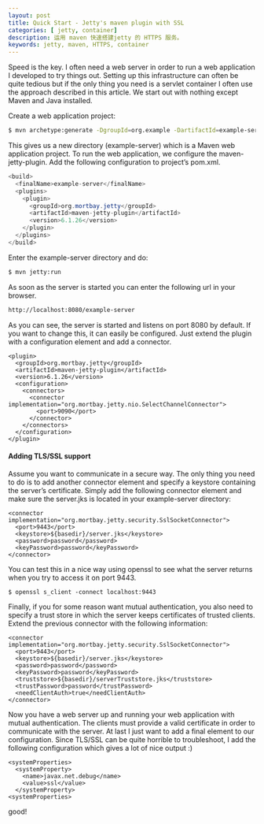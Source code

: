 ```yaml
---
layout: post
title: Quick Start - Jetty's maven plugin with SSL 
categories: [ jetty, container]
description: 运用 maven 快速搭建jetty 的 HTTPS 服务。
keywords: jetty, maven, HTTPS, container
---
```


Speed is the key. I often need a web server in order to run a web application I developed to try things out. Setting up this infrastructure can often be quite tedious but if the only thing you need is a servlet container I often use the approach described in this article. We start out with nothing except Maven and Java installed.

Create a web application project:
```sh
$ mvn archetype:generate -DgroupId=org.example -DartifactId=example-server -DarchetypeArtifactId=maven-archetype-webapp -Dversion=1.0
```
This gives us a new directory (example-server) which is a Maven web application project. To run the web application, we configure the maven-jetty-plugin. Add the following configuration to project’s pom.xml.
```java
<build>
  <finalName>example-server</finalName>
  <plugins>
    <plugin>
      <groupId>org.mortbay.jetty</groupId>
      <artifactId>maven-jetty-plugin</artifactId>
      <version>6.1.26</version>
    </plugin>
  </plugins>
</build>
```
Enter the example-server directory and do:
```sh
$ mvn jetty:run
```
As soon as the server is started you can enter the following url in your browser.
```sh
http://localhost:8080/example-server
```
As you can see, the server is started and listens on port 8080 by default. If you want to change this, it can easily be configured. Just extend the plugin with a configuration element and add a connector.
```
<plugin>
  <groupId>org.mortbay.jetty</groupId>
  <artifactId>maven-jetty-plugin</artifactId>
  <version>6.1.26</version>
  <configuration>
    <connectors>
      <connector implementation="org.mortbay.jetty.nio.SelectChannelConnector">
        <port>9090</port>
      </connector>
    </connectors>
  </configuration>
</plugin>
```
#### Adding TLS/SSL support
Assume you want to communicate in a secure way. The only thing you need to do is to add another connector element and specify a keystore containing the server’s certificate. Simply add the following connector element and make sure the server.jks is located in your example-server directory:

```
<connector implementation="org.mortbay.jetty.security.SslSocketConnector">
  <port>9443</port>
  <keystore>${basedir}/server.jks</keystore>
  <password>password</password>
  <keyPassword>password</keyPassword>
</connector>
```
You can test this in a nice way using openssl to see what the server returns when you try to access it on port 9443.
```
$ openssl s_client -connect localhost:9443
```
Finally, if you for some reason want mutual authentication, you also need to specify a trust store in which the server keeps certificates of trusted clients. Extend the previous connector with the following information:
```
<connector implementation="org.mortbay.jetty.security.SslSocketConnector">
  <port>9443</port>
  <keystore>${basedir}/server.jks</keystore>
  <password>password</password>
  <keyPassword>password</keyPassword>
  <truststore>${basedir}/serverTruststore.jks</truststore>
  <trustPassword>password</trustPassword>
  <needClientAuth>true</needClientAuth>
</connector>
```
Now you have a web server up and running your web application with mutual authentication. The clients must provide a valid certificate in order to communicate with the server. At last I just want to add a final element to our configuration. Since TLS/SSL can be quite horrible to troubleshoot, I add the following configuration which gives a lot of nice output :)
```
<systemProperties>
  <systemProperty>
    <name>javax.net.debug</name>
    <value>ssl</value>
  </systemProperty>
<systemProperties>
```
good!


